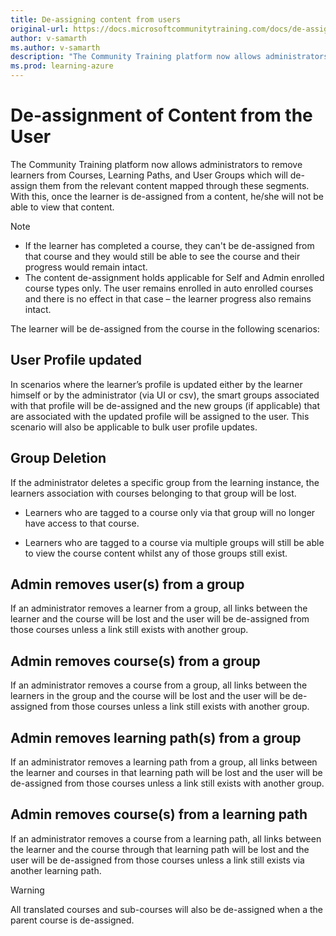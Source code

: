 ```yaml
---
title: De-assigning content from users
original-url: https://docs.microsoftcommunitytraining.com/docs/de-assigning-content-from-user
author: v-samarth
ms.author: v-samarth
description: "The Community Training platform now allows administrators to remove learners from Courses, Learning Paths, User Groups which will de-assign them from the relevant content mapped through these segments."
ms.prod: learning-azure
---
```


# De-assignment of Content from the User

The Community Training platform now allows administrators to remove learners from Courses, Learning Paths, and User Groups which will de-assign them from the relevant content mapped through these segments. With this, once the learner is de-assigned from a content, he/she will not be able to view that content.

> [!NOTE]
>
>* If the learner has completed a course, they can't be de-assigned from that course and they would still be able to see the course and their progress would remain intact.
>* The content de-assignment holds applicable for Self and Admin enrolled course types only. The user remains enrolled in auto enrolled courses and there is no effect in that case – the learner progress also remains intact.

The learner will be de-assigned from the course in the following scenarios:

## User Profile updated

In scenarios where the learner’s profile is updated either by the learner himself or by the administrator (via UI or csv), the smart groups associated with that profile will be de-assigned and the new groups (if applicable) that are associated with the updated profile will be assigned to the user. This scenario will also be applicable to bulk user profile updates.

## Group Deletion

If the administrator deletes a specific group from the learning instance, the learners association with courses belonging to that group will be lost.

* Learners who are tagged to a course only via that group will no longer have access to that course.

* Learners who are tagged to a course via multiple groups will still be able to view the course content whilst any of those groups still exist.

## Admin removes user(s) from a group

If an administrator removes a learner from a group, all links between the learner and the course will be lost and the user will be de-assigned from those courses unless a link still exists with another group.

## Admin removes course(s) from a group

If an administrator removes a course from a group, all links between the learners in the group and the course will be lost and the user will be de-assigned from those courses unless a link still exists with another group.

## Admin removes learning path(s) from a group

If an administrator removes a learning path from a group, all links between the learner and courses in that learning path will be lost and the user will be de-assigned from those courses unless a link still exists with another group.

## Admin removes course(s) from a learning path

If an administrator removes a course from a learning path, all links between the learner and the course through that learning path will be lost and the user will be de-assigned from those courses unless a link still exists via another learning path.

> [!WARNING]
> All translated courses and sub-courses will also be de-assigned when a the parent course is de-assigned.
